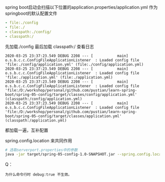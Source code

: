 spring boot启动会扫描以下位置的application.properties/application.yml 作为springboot的默认配置文件
```yaml
- file:./config
- file:./
- classpath:./config/
- classpath:/
```
先加载./config 最后加载 classpath:/
查看日志
```properties
2020-03-25 23:37:23.549 DEBUG 2208 --- [           main] o.s.b.c.c.ConfigFileApplicationListener  : Loaded config file 'file:./config/application.yml' (file:./config/application.yml)
2020-03-25 23:37:23.549 DEBUG 2208 --- [           main] o.s.b.c.c.ConfigFileApplicationListener  : Loaded config file 'file:./application.yml' (file:./application.yml)
2020-03-25 23:37:23.549 DEBUG 2208 --- [           main] o.s.b.c.c.ConfigFileApplicationListener  : Loaded config file 'file:/D:/workshop/personal/github.com/pustian/learn-spring-boot/spring-05-config/target/classes/config/application.yml' (classpath:/config/application.yml)
2020-03-25 23:37:23.549 DEBUG 2208 --- [           main] o.s.b.c.c.ConfigFileApplicationListener  : Loaded config file 'file:/D:/workshop/personal/github.com/pustian/learn-spring-boot/spring-05-config/target/classes/application.yml' (classpath:/application.yml)
```
都加载一遍，互补配置

spring.config.location 来共同作用
```bash
# 选取serverport.properties中的参数
java -jar target/spring-05-config-1.0-SNAPSHOT.jar --spring.config.location=server.properties
```
Q：
```
为什么命令行时 debug:true 不生效。
```

